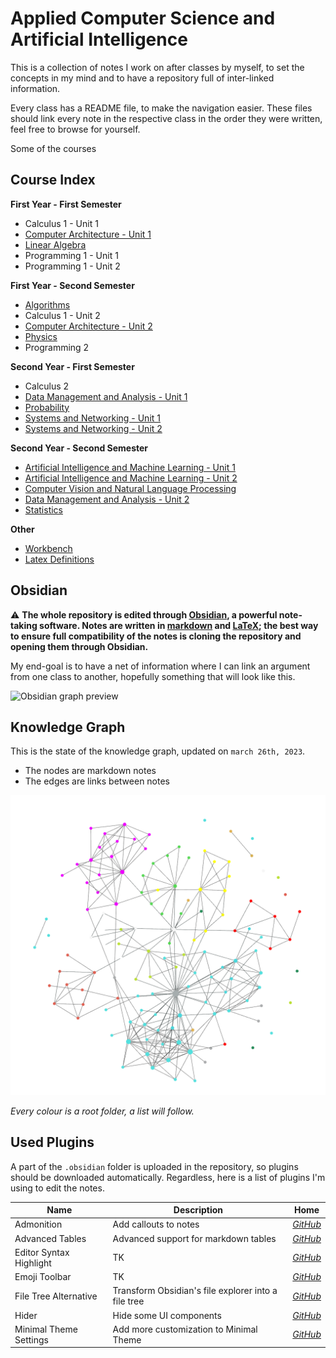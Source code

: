 # Applied Computer Science and Artificial Intelligence

This is a collection of notes I work on after classes by myself,
to set the concepts in my mind and to have a repository full of inter-linked information.

[//]: # (TK: course introduction)

Every class has a README file, to make the navigation easier.
These files should link every note in the respective class in the order they were written, feel free to browse for yourself.

Some of the courses 

## Course Index

**First Year - First Semester**

- Calculus 1 - Unit 1
- [Computer Architecture - Unit 1](/Computer%20Architecture/README.md)
- [Linear Algebra](/Linear%20Algebra/README.md)
- Programming 1 - Unit 1
- Programming 1 - Unit 2

**First Year - Second Semester**

- [Algorithms](/Algorithms/Algorithms.md)
- Calculus 1 - Unit 2
- [Computer Architecture - Unit 2](/Computer%20Architecture/README.md)
- [Physics](/Physics/README.md)
- Programming 2

**Second Year - First Semester**

- Calculus 2
- [Data Management and Analysis - Unit 1](/Data%20Management%20and%20Analysis/README.md)
- [Probability](/Probability/README.md)
- [Systems and Networking - Unit 1](/Systems%20and%20Networking/Systems%20and%20Networking.md)
- [Systems and Networking - Unit 2](/Systems%20and%20Networking/Systems%20and%20Networking.md)

**Second Year - Second Semester**

- [Artificial Intelligence and Machine Learning - Unit 1](/AI%20and%20ML/README.md#Unit%201)
- [Artificial Intelligence and Machine Learning - Unit 2](/AI%20and%20ML/README.md#Unit%202)
- [Computer Vision and Natural Language Processing](/Computer%20Vision%20and%20NLP/README.md)
- [Data Management and Analysis - Unit 2](?TK)
- [Statistics](/Statistics/README.md)

**Other**

- [Workbench](/Workbench.md)
- [Latex Definitions](/Latex%20Definitions.md)

## Obsidian

:warning: **The whole repository is edited through [Obsidian](https://obsidian.md/), a powerful note-taking software. Notes are written in [markdown](https://www.markdownguide.org/) and  [LaTeX](https://www.latex-project.org/); the best way to ensure full compatibility of the notes is cloning the repository and opening them through Obsidian.**

My end-goal is to have a net of information where I can link an argument from one class to another, hopefully something that will look like this.

![Obsidian graph preview](https://obsidian.md/images/screenshot.png)

## Knowledge Graph

This is the state of the knowledge graph, updated on `march 26th, 2023`.

- The nodes are markdown notes
- The edges are links between notes

![Knowledge Graph](/assets/Knowledge%20Graph.png)

*Every colour is a root folder, a list will follow.*

## Used Plugins

A part of the `.obsidian` folder is uploaded in the repository, so plugins should be downloaded automatically. Regardless, here is a list of plugins I'm using to edit the notes.

| **Name**                | **Description**                                     | **Home**                                                                 |
| ----------------------- | --------------------------------------------------- | ------------------------------------------------------------------------ |
| Admonition              | Add callouts to notes                               | *[GitHub](https://github.com/valentine195/obsidian-admonition)*            |
| Advanced Tables         | Advanced support for markdown tables                | *[GitHub](https://github.com/tgrosinger/advanced-tables-obsidian)*         |
| Editor Syntax Highlight | TK                                                  | *[GitHub](https://github.com/deathau/cm-editor-syntax-highlight-obsidian)* |
| Emoji Toolbar           | TK                                                  | *[GitHub](https://github.com/oliveryh/obsidian-emoji-toolbar)*             |
| File Tree Alternative   | Transform Obsidian's file explorer into a file tree | *[GitHub](https://github.com/ozntel/file-tree-alternative)*                |
| Hider                   | Hide some UI components                             | *[GitHub](https://github.com/kepano/obsidian-hider)*                       |
| Minimal Theme Settings  | Add more customization to Minimal Theme             | *[GitHub](https://github.com/kepano/obsidian-minimal-settings)*            |
